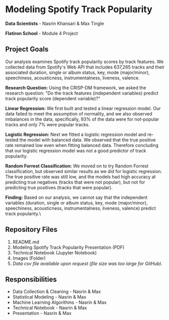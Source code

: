 # Modeling Spotify Track Popularity

**Data Scientists** - Nasrin Khansari & Max Tingle 

**Flatiron School** - Module 4 Project


## Project Goals

Our analysis examines Spotify track popularity scores by track features. We collected data from Spotify's Web API that includes 637,265 tracks and their associated duration, single or album status, key, mode (major/minor), speechiness, acousticness, instrumentalness, liveness, valence. 

**Research Question:** Using the CRISP-DM framework, we asked the research question: "Do the track features (independent variables) predict track popularity score (dependent variable)?" 

**Linear Regression:** We first built and tested a linear regression model. Our data failed to meet the assumption of normality, and we also observed imbalances in the data, specifically, 93% of the data were for not-popular tracks and only 7% were popular tracks.

**Logistic Regression:** Next we fitted a logistic regression model and re-tested the model with balanced data. We observed that the true positive rate remained low even when fitting balanced data. Therefore concluding that our logistic regression model was not a good predictor of track popularity.

**Random Forrest Classification:** We moved on to try Random Forrest classification, but observed similar results as we did for logistic regression. The true positive rate was still low, and the models had high accuracy at predicting true negatives (tracks that were not popular), but not for predicting true positives (tracks that were popular).

**Finding:** Based on our analysis, we cannot say that the independent variables (duration, single or album status, key, mode (major/minor), speechiness, acousticness, instrumentalness, liveness, valence) predict track popularity.\\


## Repository Files

1. README.md
2. Modeling Spotify Track Popularity Presentation (PDF)
3. Technical Notebook (Jupyter Notebook)
4. Images (Folder)
5. *Data csv file available upon request (file size was too large for GitHub).*

## Responsibilities

- Data Collection & Cleaning - Nasrin & Max
- Statistical Modeling - Nasrin & Max
- Machine Learning Algorithms - Nasrin & Max
- Technical Notebook - Nasrin & Max
- Presentation - Nasrin & Max

